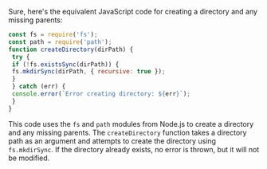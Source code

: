 Sure, here's the equivalent JavaScript code for creating a directory and any missing parents:
```javascript
const fs = require('fs');
const path = require('path');
function createDirectory(dirPath) {
 try {
 if (!fs.existsSync(dirPath)) {
 fs.mkdirSync(dirPath, { recursive: true });
 }
 } catch (err) {
 console.error(`Error creating directory: ${err}`);
 }
}
```
This code uses the `fs` and `path` modules from Node.js to create a directory and any missing parents. The `createDirectory` function takes a directory path as an argument and attempts to create the directory using `fs.mkdirSync`. If the directory already exists, no error is thrown, but it will not be modified.

